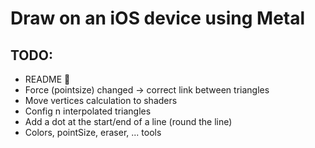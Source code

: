 # Draw on an iOS device using Metal

## TODO:
- README 😬
- Force (pointsize) changed -> correct link between triangles
- Move vertices calculation to shaders
- Config n interpolated triangles
- Add a dot at the start/end of a line (round the line)
- Colors, pointSize, eraser, ... tools
